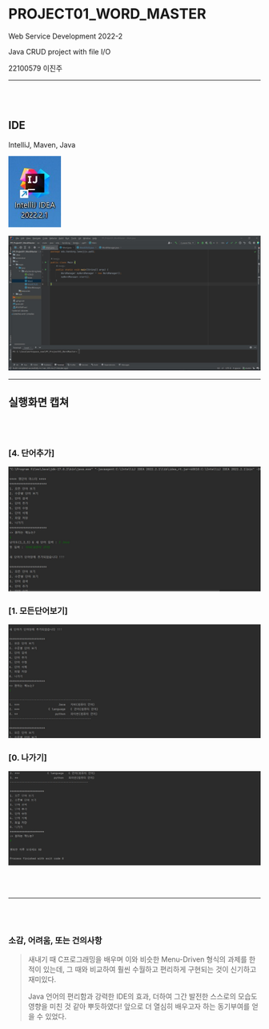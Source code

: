 # PROJECT01_WORD_MASTER
Web Service Development 2022-2

Java CRUD project with file I/O

22100579 이진주

***

<br></br>
## IDE 
IntelliJ, Maven, Java 


![img04](https://github.com/leeejjju/PP_PROJECT01_WORDMASTER/blob/master/screenshot/PPP01_ssIDE_logo.jpg)


![img04](https://github.com/leeejjju/PP_PROJECT01_WORDMASTER/blob/master/screenshot/PPP01_ssIDE.jpg)


***
## 실행화면 캡쳐

<br></br>

### [4. 단어추가]
![img04](https://github.com/leeejjju/PP_PROJECT01_WORDMASTER/blob/master/screenshot/PPP01_ss04.jpg)


### [1. 모든단어보기]
![img01](https://github.com/leeejjju/PP_PROJECT01_WORDMASTER/blob/master/screenshot/PPP01_ss01.jpg)


### [0. 나가기]
![img00](https://github.com/leeejjju/PP_PROJECT01_WORDMASTER/blob/master/screenshot/PPP01_ss00.jpg)


<br></br>
***
<br></br>

### 소감, 어려움, 또는 건의사항

> 새내기 때 C프로그래밍을 배우며 이와 비슷한 Menu-Driven 형식의 과제를 한 적이 있는데,
> 그 때와 비교하여 훨씬 수월하고 편리하게 구현되는 것이 신기하고 재미있다. 
> 
> Java 언어의 편리함과 강력한 IDE의 효과, 더하여 그간 발전한 스스로의 모습도 영향을 미친 것 같아 뿌듯하였다! 앞으로 더 열심히 배우고자 하는 동기부여를 얻을 수 있었다. 

<br></br>